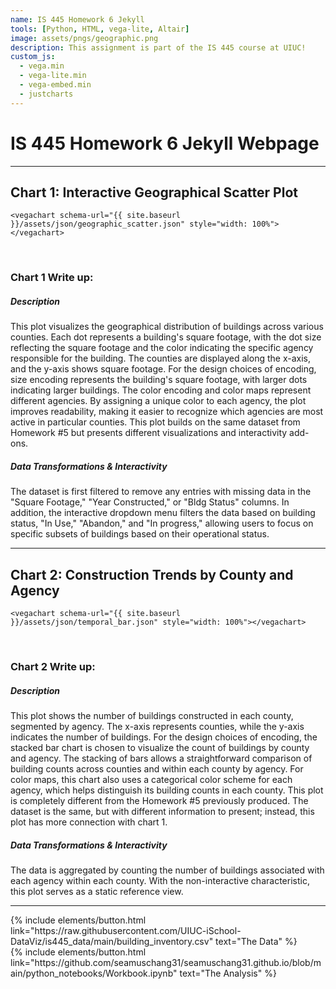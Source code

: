 ```yaml
---
name: IS 445 Homework 6 Jekyll  
tools: [Python, HTML, vega-lite, Altair]
image: assets/pngs/geographic.png
description: This assignment is part of the IS 445 course at UIUC!
custom_js:
  - vega.min
  - vega-lite.min
  - vega-embed.min
  - justcharts
---
```



# IS 445 Homework 6 Jekyll Webpage

---

## Chart 1: Interactive Geographical Scatter Plot

```
<vegachart schema-url="{{ site.baseurl }}/assets/json/geographic_scatter.json" style="width: 100%"></vegachart>
```

<vegachart schema-url="{{ site.baseurl }}/assets/json/geographic_scatter.json" style="width: 100%"></vegachart><br />


### Chart 1 Write up:

##### Description

This plot visualizes the geographical distribution of buildings across various counties. Each dot represents a building's square footage, with the dot size reflecting the square footage and the color indicating the specific agency responsible for the building. The counties are displayed along the x-axis, and the y-axis shows square footage. For the design choices of encoding, size encoding represents the building's square footage, with larger dots indicating larger buildings. The color encoding and color maps represent different agencies. By assigning a unique color to each agency, the plot improves readability, making it easier to recognize which agencies are most active in particular counties. This plot builds on the same dataset from Homework #5 but presents different visualizations and interactivity add-ons. 

##### Data Transformations & Interactivity

The dataset is first filtered to remove any entries with missing data in the "Square Footage," "Year Constructed," or "Bldg Status" columns. In addition, the interactive dropdown menu filters the data based on building status, "In Use," "Abandon," and "In progress," allowing users to focus on specific subsets of buildings based on their operational status.

---

## Chart 2: Construction Trends by County and Agency

```
<vegachart schema-url="{{ site.baseurl }}/assets/json/temporal_bar.json" style="width: 100%"></vegachart>
```

<vegachart schema-url="{{ site.baseurl }}/assets/json/temporal_bar.json" style="width: 100%"></vegachart><br />


### Chart 2 Write up:

##### Description

This plot shows the number of buildings constructed in each county, segmented by agency. The x-axis represents counties, while the y-axis indicates the number of buildings. For the design choices of encoding, the stacked bar chart is chosen to visualize the count of buildings by county and agency. The stacking of bars allows a straightforward comparison of building counts across counties and within each county by agency. For color maps, this chart also uses a categorical color scheme for each agency, which helps distinguish its building counts in each county. This plot is completely different from the Homework #5 previously produced. The dataset is the same, but with different information to present; instead, this plot has more connection with chart 1.  

##### Data Transformations & Interactivity

The data is aggregated by counting the number of buildings associated with each agency within each county. With the non-interactive characteristic, this plot serves as a static reference view. 

---
<!-- these are written in a combo of html and liquid --> 

<div class="left">
{% include elements/button.html link="https://raw.githubusercontent.com/UIUC-iSchool-DataViz/is445_data/main/building_inventory.csv" text="The Data" %}
</div>

<div class="right">
{% include elements/button.html link="https://github.com/seamuschang31/seamuschang31.github.io/blob/main/python_notebooks/Workbook.ipynb" text="The Analysis" %}
</div>

